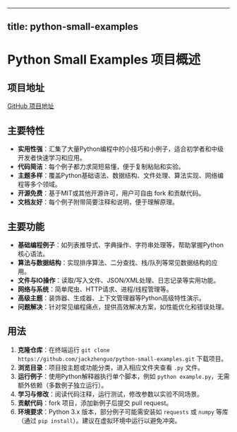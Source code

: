 
---
title: python-small-examples
---

# Python Small Examples 项目概述

## 项目地址
[GitHub 项目地址](https://github.com/jackzhenguo/python-small-examples)

## 主要特性
- **实用性强**：汇集了大量Python编程中的小技巧和小例子，适合初学者和中级开发者快速学习和应用。
- **代码简洁**：每个例子都力求简短易懂，便于复制粘贴和实验。
- **主题多样**：覆盖Python基础语法、数据结构、文件处理、算法实现、网络编程等多个领域。
- **开源免费**：基于MIT或其他开源许可，用户可自由 fork 和贡献代码。
- **文档友好**：每个例子附带简要注释和说明，便于理解原理。

## 主要功能
- **基础编程例子**：如列表推导式、字典操作、字符串处理等，帮助掌握Python核心语法。
- **算法与数据结构**：实现排序算法、二分查找、栈/队列等常见数据结构的应用。
- **文件与IO操作**：读取/写入文件、JSON/XML处理、日志记录等实用功能。
- **网络与系统**：简单爬虫、HTTP请求、进程/线程管理等。
- **高级主题**：装饰器、生成器、上下文管理器等Python高级特性演示。
- **问题解决**：针对常见编程痛点，提供高效解决方案，如性能优化和错误处理。

## 用法
1. **克隆仓库**：在终端运行 `git clone https://github.com/jackzhenguo/python-small-examples.git` 下载项目。
2. **浏览目录**：项目按主题或功能分类，进入相应文件夹查看 `.py` 文件。
3. **运行例子**：使用Python解释器执行单个脚本，例如 `python example.py`，无需额外依赖（多数例子独立运行）。
4. **学习与修改**：阅读代码注释，运行测试，修改参数以实验不同场景。
5. **贡献代码**：fork 项目，添加新例子后提交 pull request。
6. **环境要求**：Python 3.x 版本，部分例子可能需安装如 `requests` 或 `numpy` 等库（通过 `pip install`）。建议在虚拟环境中运行以避免冲突。